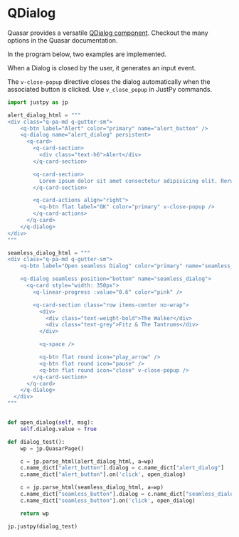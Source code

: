 # QDialog

Quasar provides a versatile [QDialog component](https://quasar.dev/vue-components/dialog). Checkout the many options in the Quasar documentation.

In the program below, two examples are implemented. 

When a Dialog is closed by the user, it generates an input event.

The `v-close-popup` directive closes the dialog automatically when the associated button is clicked. Use `v_close_popup` in JustPy commands.

```python
import justpy as jp

alert_dialog_html = """
<div class="q-pa-md q-gutter-sm">
    <q-btn label="Alert" color="primary" name="alert_button" />
    <q-dialog name="alert_dialog" persistent>
      <q-card>
        <q-card-section>
          <div class="text-h6">Alert</div>
        </q-card-section>

        <q-card-section>
          Lorem ipsum dolor sit amet consectetur adipisicing elit. Rerum repellendus sit voluptate voluptas eveniet porro. Rerum blanditiis perferendis totam, ea at omnis vel numquam exercitationem aut, natus minima, porro labore.
        </q-card-section>

        <q-card-actions align="right">
          <q-btn flat label="OK" color="primary" v-close-popup />
        </q-card-actions>
      </q-card>
    </q-dialog>
</div>
"""

seamless_dialog_html = """
<div class="q-pa-md q-gutter-sm">
    <q-btn label="Open seamless Dialog" color="primary" name="seamless_button" />

    <q-dialog seamless position="bottom" name="seamless_dialog">
      <q-card style="width: 350px">
        <q-linear-progress :value="0.6" color="pink" />

        <q-card-section class="row items-center no-wrap">
          <div>
            <div class="text-weight-bold">The Walker</div>
            <div class="text-grey">Fitz & The Tantrums</div>
          </div>

          <q-space />

          <q-btn flat round icon="play_arrow" />
          <q-btn flat round icon="pause" />
          <q-btn flat round icon="close" v-close-popup />
        </q-card-section>
      </q-card>
    </q-dialog>
  </div>
"""


def open_dialog(self, msg):
    self.dialog.value = True

def dialog_test():
    wp = jp.QuasarPage()

    c = jp.parse_html(alert_dialog_html, a=wp)
    c.name_dict["alert_button"].dialog = c.name_dict["alert_dialog"]
    c.name_dict["alert_button"].on('click', open_dialog)

    c = jp.parse_html(seamless_dialog_html, a=wp)
    c.name_dict["seamless_button"].dialog = c.name_dict["seamless_dialog"]
    c.name_dict["seamless_button"].on('click', open_dialog)

    return wp

jp.justpy(dialog_test)

```